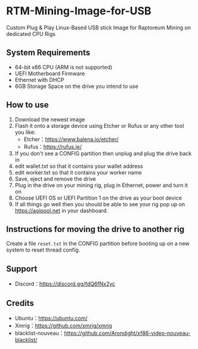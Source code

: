 # RTM-Mining-Image-for-USB
Custom Plug & Play Linux-Based USB stick Image for Raptoreum Mining on dedicated CPU Rigs

## System Requirements
* 64-bit x86 CPU (ARM is not supported)
* UEFI Motherboard Firmware
* Ethernet with DHCP
* 6GB Storage Space on the drive you intend to use

## How to use
1. Download the newest image
2. Flash it onto a storage device using Etcher or Rufus or any other tool you like:
    * Etcher：https://www.balena.io/etcher/
    * Rufus：https://rufus.ie/
3. If you don't see a CONFIG partition then unplug and plug the drive back in
4. edit wallet.txt so that it contains your wallet address
5. edit worker.txt so that it contains your worker name
6. Save, eject and remove the drive
7. Plug in the drive on your mining rig, plug in Ethernet, power and turn it on
8. Choose UEFI OS or UEFI Partition 1 on the drive as your boot device
9. If all things go well then you should be able to see your rig pop up on https://aoipool.net in your dashboard.

## Instructions for moving the drive to another rig
Create a file `reset.txt` in the CONFIG partition before booting up on a new system to reset thread config.

## Support
* Discord：https://discord.gg/fdQ6fNx2yc

## Credits
* Ubuntu：https://ubuntu.com/
* Xmrig：https://github.com/xmrig/xmrig
* blacklist-nouveau：https://github.com/Arondight/xf86-video-nouveau-blacklist/
